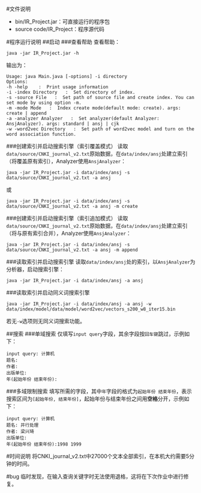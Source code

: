 #文件说明
- bin/IR_Project.jar：可直接运行的程序包
- source code/IR_Project：程序源代码

#程序运行说明
##启动
###查看帮助
查看帮助：

```java -jar IR_Project.jar -h```

输出为：

```
Usage: java Main.java [-options] -i directory
Options:
-h -help    :  Print usage information
-i -index Directory   :  Set directory of index.
-s -source File   :  Set path of source file and create index. You can set mode by using option -m.
-m -mode Mode   :  Index create mode(default mode: create). args: create | append
-a -analyzer Analyzer   :  Set analyzer(default Analyzer: AnsjAnalyzer). args: standard | ansj | cjk
-w -word2vec Directory   :  Set path of word2vec model and turn on the word association function.
```

###创建索引并启动搜索引擎（索引覆盖模式）
读取`data/source/CNKI_journal_v2.txt`原始数据，在`data/index/ansj`处建立索引（将覆盖原有索引），Analyzer使用`AnsjAnalyzer`：

```
java -jar IR_Project.jar -i data/index/ansj -s data/source/CNKI_journal_v2.txt -a ansj
```
或

```
java -jar IR_Project.jar -i data/index/ansj -s data/source/CNKI_journal_v2.txt -a ansj -m create
```

###创建索引并启动搜索引擎（索引追加模式）
读取`data/source/CNKI_journal_v2.txt`原始数据，在`data/index/ansj`处建立索引（将与原有索引合并），Analyzer使用`AnsjAnalyzer`：

```
java -jar IR_Project.jar -i data/index/ansj -s data/source/CNKI_journal_v2.txt -a ansj -m append
```

###读取索引并启动搜索引擎
读取`data/index/ansj`处的索引，以`AnsjAnalyzer`为分析器，启动搜索引擎：

```
java -jar IR_Project.jar -i data/index/ansj -a ansj
```

###读取索引并启动同义词搜索引擎
```
java -jar IR_Project.jar -i data/index/ansj -a ansj -w data/index/model/data/model/word2vec/vectors_s200_w8_iter15.bin
```
若无`-w`选项则无同义词搜索功能。

##搜索
###单域搜索
仅填写`input query`字段，其余字段按`回车键`跳过，示例如下：

```
input query: 计算机
题名:
作者:
出版单位:
年(起始年份 结束年份):
```

###多域限制搜索
填写所需的字段，其中`年`字段的格式为`起始年份 结束年份`，表示搜索区间为`[起始年份, 结束年份]`，起始年份与结束年份之间用**空格**分开，示例如下：

```
input query: 计算机
题名: 并行处理
作者: 梁兴琦
出版单位:
年(起始年份 结束年份):1998 1999
```


#时间说明
将CNKI_journal_v2.txt中27000个文本全部索引，在本机大约需要5分钟的时间。

#bug
临时发现，在输入查询关键字时无法使用退格，这将在下次作业中进行修复。

